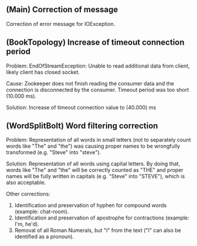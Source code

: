 (Main) Correction of message
----------------------------
Correction of error message for IOException.


(BookTopology) Increase of timeout connection period
----------------------------------------------------
Problem:
EndOfStreamException: Unable to read additional data from client, likely client has closed socket.

Cause: Zookeeper does not finish reading the consumer data and the connection is disconnected by the consumer.
Timeout period was too short (10.000 ms).

Solution:
Increase of timeout connection value to (40.000) ms


(WordSplitBolt) Word filtering correction
------------------------------------------
Problem: Representation of all words in small letters (not to separately count
words like "The" and "the") was causing proper names to be wrongfully
transformed (e.g. "Steve" into "steve").

Solution: Representation of all words using capital letters. By doing that,
words like "The" and "the" will be correctly counted as "THE" and proper names
will be fully written in capitals (e.g. "Steve" into "STEVE"), which
is also acceptable.

Other corrections:

1) Identification and preservation of hyphen for compound words (example: chat-room).
2) Identification and preservation of apostrophe for contractions (example: I'm, he'd).
3) Removal of all Roman Numerals, but "I" from the text ("I" can also be identified as a pronoun).
